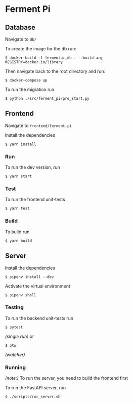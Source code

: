 # Ferment Pi



## Database
Navigate to `db/`

To create the image for the db run:
```
$ docker build -t fermentpi_db . --build-arg REGISTRY=docker.io/library
```
Then navigate back to the root directory and run:
```
$ docker-compose up
```

To run the migration run
```
$ python ./src/ferment_pi/pre_start.py
```


## Frontend

Navigate to `frontend/ferment-pi`

Install the dependencies

```
$ yarn install
```

### Run 
To run the dev version, run
```
$ yarn start
```

### Test
To run the frontend unit-tests
```
$ yarn test
```

### Build

To build run
```
$ yarn build
```

## Server

Install the dependencies

```
$ pipenv install --dev
```

Activate the virtual environment

```
$ pipenv shell
```

### Testing
To run the backend unit-tests run:
```
$ pytest
```
_(single run)_
or

```
$ ptw
```
_(watcher)_

### Running

_(note:)_ To run the server, you need to build the frontend first

To run the FastAPI server, run
```
$ ./scripts/run_server.sh
```

